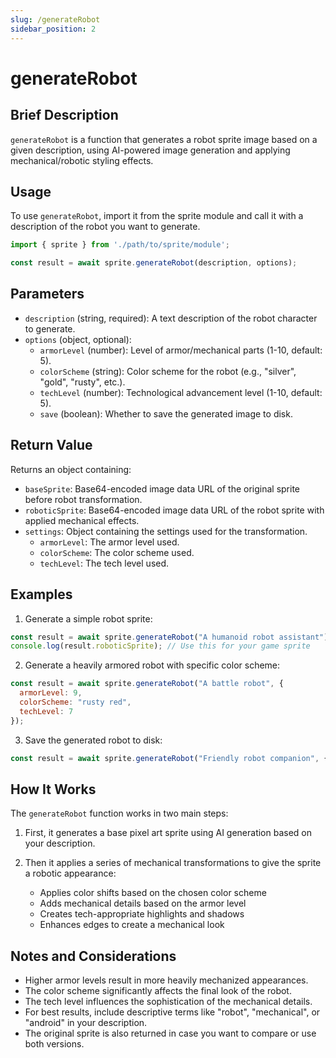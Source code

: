 ```yaml
---
slug: /generateRobot
sidebar_position: 2
---
```


# generateRobot

## Brief Description
`generateRobot` is a function that generates a robot sprite image based on a given description, using AI-powered image generation and applying mechanical/robotic styling effects.

## Usage
To use `generateRobot`, import it from the sprite module and call it with a description of the robot you want to generate.

```javascript
import { sprite } from './path/to/sprite/module';

const result = await sprite.generateRobot(description, options);
```

## Parameters
- `description` (string, required): A text description of the robot character to generate.
- `options` (object, optional):
  - `armorLevel` (number): Level of armor/mechanical parts (1-10, default: 5).
  - `colorScheme` (string): Color scheme for the robot (e.g., "silver", "gold", "rusty", etc.).
  - `techLevel` (number): Technological advancement level (1-10, default: 5).
  - `save` (boolean): Whether to save the generated image to disk.

## Return Value
Returns an object containing:
- `baseSprite`: Base64-encoded image data URL of the original sprite before robot transformation.
- `roboticSprite`: Base64-encoded image data URL of the robot sprite with applied mechanical effects.
- `settings`: Object containing the settings used for the transformation.
  - `armorLevel`: The armor level used.
  - `colorScheme`: The color scheme used.
  - `techLevel`: The tech level used.

## Examples

1. Generate a simple robot sprite:
```javascript
const result = await sprite.generateRobot("A humanoid robot assistant");
console.log(result.roboticSprite); // Use this for your game sprite
```

2. Generate a heavily armored robot with specific color scheme:
```javascript
const result = await sprite.generateRobot("A battle robot", {
  armorLevel: 9,
  colorScheme: "rusty red",
  techLevel: 7
});
```

3. Save the generated robot to disk:
```javascript
const result = await sprite.generateRobot("Friendly robot companion", { save: true });
```

## How It Works
The `generateRobot` function works in two main steps:

1. First, it generates a base pixel art sprite using AI generation based on your description.

2. Then it applies a series of mechanical transformations to give the sprite a robotic appearance:
   - Applies color shifts based on the chosen color scheme
   - Adds mechanical details based on the armor level
   - Creates tech-appropriate highlights and shadows
   - Enhances edges to create a mechanical look

## Notes and Considerations
- Higher armor levels result in more heavily mechanized appearances.
- The color scheme significantly affects the final look of the robot.
- The tech level influences the sophistication of the mechanical details.
- For best results, include descriptive terms like "robot", "mechanical", or "android" in your description.
- The original sprite is also returned in case you want to compare or use both versions.
